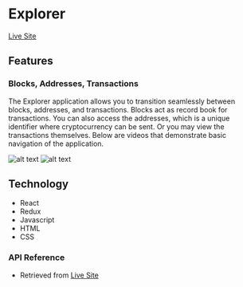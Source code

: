 # Explorer

[Live Site](https://lyttonliao.github.io/explorer/#/)

## Features

### Blocks, Addresses, Transactions

The Explorer application allows you to transition seamlessly between blocks, addresses, and transactions. Blocks act as record book for transactions. You can also access the addresses, which is a unique identifier where cryptocurrency can be sent. Or you may view the transactions themselves. Below are videos that demonstrate basic navigation of the application.

![alt text](https://media.giphy.com/media/KEBhX2W4OmXcLcK5Fs/giphy.gif)
![alt text](https://media.giphy.com/media/QvSuwcThi0UzDzWtn5/giphy.gif)

## Technology

* React
* Redux
* Javascript
* HTML
* CSS

### API Reference

* Retrieved from [Live Site](https://www.blockchain.com/api/blockchain_api)

